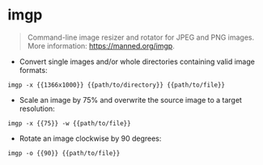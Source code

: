 # imgp

> Command-line image resizer and rotator for JPEG and PNG images.
> More information: <https://manned.org/imgp>.

- Convert single images and/or whole directories containing valid image formats:

`imgp -x {{1366x1000}} {{path/to/directory}} {{path/to/file}}`

- Scale an image by 75% and overwrite the source image to a target resolution:

`imgp -x {{75}} -w {{path/to/file}}`

- Rotate an image clockwise by 90 degrees:

`imgp -o {{90}} {{path/to/file}}`
